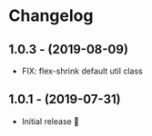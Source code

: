 # Changelog

## 1.0.3 - (2019-08-09)
* FIX: flex-shrink default util class

## 1.0.1 - (2019-07-31)
* Initial release 🎉

